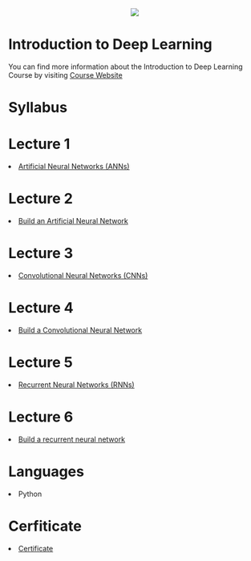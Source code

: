 <div align="center" dir="auto">
  <img src="https://github.com/globalaihub/introduction-to-machine-learning/raw/main/Decision%20Trees/img/logo.png" style="max-width: 100%;">
</div>

# Introduction to Deep Learning
<p dir="auto">You can find more information about the Introduction to Deep Learning Course by visiting <a href="https://globalaihub.com/courses/introduction-to-deep-learning/" rel="nofollow">Course Website</a></p>

# Syllabus

# Lecture 1
<li><a href="https://github.com/jiyadkhan10/Introduction-to-Deep-Learning/tree/main/Introduction%20to%20Deep%20Learning/1.%20Artificial%20Neural%20Networks%20(ANNs)"> Artificial Neural Networks (ANNs) </a></li>

# Lecture 2
<li><a href="https://github.com/jiyadkhan10/Introduction-to-Deep-Learning/tree/main/Introduction%20to%20Deep%20Learning/2.%20Build%20an%20Artificial%20Neural%20Network"> Build an Artificial Neural Network </a></li>

# Lecture 3
<li><a href="https://github.com/jiyadkhan10/Introduction-to-Deep-Learning/tree/main/Introduction%20to%20Deep%20Learning/3.%20Convolutional%20Neural%20Networks%20(CNNs)"> Convolutional Neural Networks (CNNs) </a></li>

# Lecture 4
<li><a href="https://github.com/jiyadkhan10/Introduction-to-Deep-Learning/tree/main/Introduction%20to%20Deep%20Learning/4.%20Build%20a%20convolutional%20neural%20network"> Build a Convolutional Neural Network </a></li>

# Lecture 5
<li><a href="https://github.com/jiyadkhan10/Introduction-to-Deep-Learning/tree/main/Introduction%20to%20Deep%20Learning/5.%20Recurrent%20neural%20networks%20(RNNs)"> Recurrent Neural Networks (RNNs) </a></li>

# Lecture 6
<li><a href="https://github.com/jiyadkhan10/Introduction-to-Deep-Learning/tree/main/Introduction%20to%20Deep%20Learning/6.%20Build%20a%20recurrent%20neural%20network"> Build a recurrent neural network </a></li>

# Languages
<li> Python </li>

# Cerfiticate 

<li><a target="_blank" rel="noopener noreferrer" href="https://github.com/jiyadkhan10/Introduction-to-Deep-Learning/blob/main/Certificate.pdf">Certificate</a></li>
